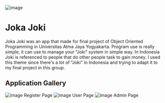 ![image](https://github.com/byonicku/JokaJoki/assets/82759105/b68cb247-147a-4908-ba84-a98294d55186)
# Joka Joki
Joka Joki was an app that made for final project of Object Oriented Programming in Universitas Atma Jaya Yogyakarta. Program use is really simple, it can use to manage your "Joki" system in simple way. 
In Indonesia Joki is referenced to people that do other people task to gain money. I used this theme since there's a lot of "Joki" in Indonesia and trying to adapt it to my final project in this group.
## Application Gallery
![image](https://github.com/byonicku/JokaJoki/assets/82759105/42ce68e5-4fc5-45ef-83b5-2f7812dd7ed3)
Register Page
![image](https://github.com/byonicku/JokaJoki/assets/82759105/6db88065-a4ce-4b55-9f61-31aab246e8a4)
User Page
![image](https://github.com/byonicku/JokaJoki/assets/82759105/7a8db7f8-b1f6-4484-b50c-736820ebf8d9)
Admin Page
